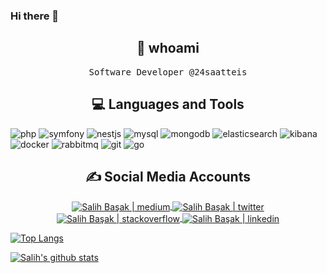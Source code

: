 ### Hi there 👋

<h2 align="center"> 📢 whoami  </h2>
<p align="center">
  <samp>Software Developer @24saatteis</samp>
</p>


<h2 align="center"> 💻 Languages and Tools </h2>
<p align="left">
  <img src="https://www.vectorlogo.zone/logos/php/php-ar21.svg" alt="php"/>
  <img src="https://www.vectorlogo.zone/logos/symfony/symfony-ar21.svg" alt="symfony"/>
  <img src="https://www.vectorlogo.zone/logos/nestjs/nestjs-ar21.svg" alt="nestjs"/>
  <img src="https://www.vectorlogo.zone/logos/mysql/mysql-ar21.svg" alt="mysql"/>
  <img src="https://www.vectorlogo.zone/logos/mongodb/mongodb-ar21.svg" alt="mongodb"/>
  <img src="https://www.vectorlogo.zone/logos/elastic/elastic-ar21.svg" alt="elasticsearch"/>
  <img src="https://www.vectorlogo.zone/logos/elasticco_kibana/elasticco_kibana-ar21.svg" alt="kibana"/>
  <img src="https://www.vectorlogo.zone/logos/docker/docker-ar21.svg" alt="docker"/>
  <img src="https://www.vectorlogo.zone/logos/rabbitmq/rabbitmq-ar21.svg" alt="rabbitmq"/>
  <img src="https://www.vectorlogo.zone/logos/git-scm/git-scm-ar21.svg" alt="git"/>
  <img src="https://www.vectorlogo.zone/logos/golang/golang-ar21.svg" alt="go"/>
</p>

<h2 align="center"> ✍️ Social Media Accounts </h2>

<p align="center">
   <a href="https://medium.com/@salihbasakk" title='Medium'>
    <img align="center" alt="Salih Başak | medium" src="https://img.icons8.com/color/48/000000/medium-logo--v2.png" />
  </a>
  
  <a href="https://twitter.com/salihbasakk" title='Twitter'>
    <img align="center" alt="Salih Başak | twitter" src="https://img.icons8.com/color/32/000000/twitter.png" />
  </a>
  
  <a href="https://stackoverflow.com/users/11327537/salihbasakk" title='stackoverflow'>
    <img align="center" alt="Salih Başak | stackoverflow" src="https://img.icons8.com/color/32/000000/stackoverflow.png" />
  </a>
  
  <a href="https://www.linkedin.com/in/salihbasakk/" title='Linkedin'>
    <img align="center" alt="Salih Başak | linkedin" src="https://img.icons8.com/color/32/000000/linkedin.png" />
  </a>

  <br>
</p>

[![Top Langs](https://github-readme-stats.vercel.app/api/top-langs/?username=salihbasakk&layout=compact&hide=css)](https://github.com/salihbasakk/github-readme-stats)

[![Salih's github stats](https://github-readme-stats.vercel.app/api?username=salihbasakk&count_private=true&show_icons=true&theme=dark)](https://github.com/salihbasakk/github-readme-stats)


